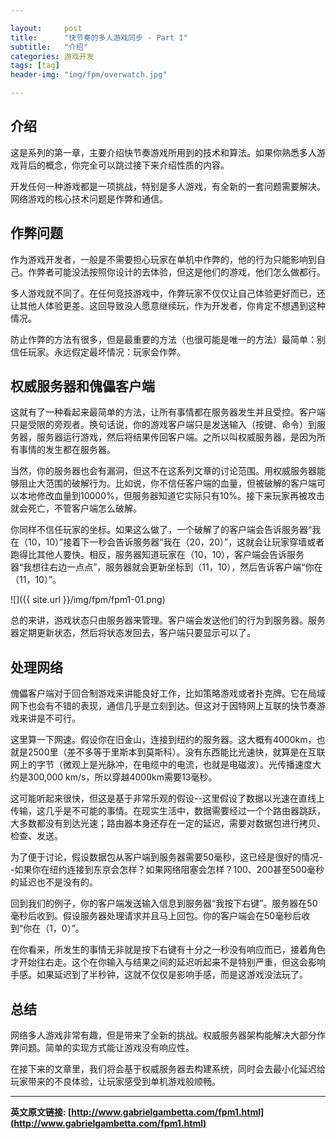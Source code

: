 ```yaml
---

layout:     post
title:      "快节奏的多人游戏同步 - Part 1"
subtitle:   "介绍"
categories: 游戏开发
tags: [tag]
header-img: "img/fpm/overwatch.jpg"

---
```



## 介绍

这是系列的第一章，主要介绍快节奏游戏所用到的技术和算法。如果你熟悉多人游戏背后的概念，你完全可以跳过接下来介绍性质的内容。

开发任何一种游戏都是一项挑战，特别是多人游戏，有全新的一套问题需要解决。网络游戏的核心技术问题是作弊和通信。

## 作弊问题

作为游戏开发者，一般是不需要担心玩家在单机中作弊的，他的行为只能影响到自己。作弊者可能没法按照你设计的去体验，但这是他们的游戏，他们怎么做都行。

多人游戏就不同了。在任何竞技游戏中，作弊玩家不仅仅让自己体验更好而已，还让其他人体验更差。这回导致没人愿意继续玩，作为开发者，你肯定不想遇到这种情况。

防止作弊的方法有很多，但是最重要的方法（也很可能是唯一的方法）最简单：别信任玩家。永远假定最坏情况：玩家会作弊。

## 权威服务器和傀儡客户端

这就有了一种看起来最简单的方法，让所有事情都在服务器发生并且受控。客户端只是受限的旁观者。换句话说，你的游戏客户端只是发送输入（按键、命令）到服务器，服务器运行游戏，然后将结果传回客户端。之所以叫权威服务器，是因为所有事情的发生都在服务器。

当然，你的服务器也会有漏洞，但这不在这系列文章的讨论范围。用权威服务器能够阻止大范围的破解行为。比如说，你不信任客户端的血量，但被破解的客户端可以本地修改血量到10000%，但服务器知道它实际只有10%。接下来玩家再被攻击就会死亡，不管客户端怎么破解。

你同样不信任玩家的坐标。如果这么做了，一个破解了的客户端会告诉服务器“我在（10，10）”接着下一秒会告诉服务器“我在（20，20）”，这就会让玩家穿墙或者跑得比其他人要快。相反，服务器知道玩家在（10，10），客户端会告诉服务器“我想往右边一点点”，服务器就会更新坐标到（11，10），然后告诉客户端“你在（11，10）”。

![]({{ site.url }}/img/fpm/fpm1-01.png)

总的来讲，游戏状态只由服务器来管理。客户端会发送他们的行为到服务器。服务器定期更新状态，然后将状态发回去，客户端只要显示可以了。

## 处理网络

傀儡客户端对于回合制游戏来讲能良好工作，比如策略游戏或者扑克牌。它在局域网下也会有不错的表现，通信几乎是立刻到达。但这对于因特网上互联的快节奏游戏来讲是不可行。

这里算一下网速。假设你在旧金山，连接到纽约的服务器。这大概有4000km，也就是2500里（差不多等于里斯本到莫斯科）。没有东西能比光速快，就算是在互联网上的字节（微观上是光脉冲，在电缆中的电流，也就是电磁波）。光传播速度大约是300,000 km/s，所以穿越4000km需要13毫秒。

这可能听起来很快，但这是基于非常乐观的假设--这里假设了数据以光速在直线上传输，这几乎是不可能的事情。在现实生活中，数据需要经过一个个路由器跳跃，大多数都没有到达光速；路由器本身还存在一定的延迟，需要对数据包进行拷贝、检查、发送。

为了便于讨论，假设数据包从客户端到服务器需要50毫秒，这已经是很好的情况--如果你在纽约连接到东京会怎样？如果网络阻塞会怎样？100、200甚至500毫秒的延迟也不是没有的。

回到我们的例子，你的客户端发送输入信息到服务器“我按下右键”。服务器在50毫秒后收到。假设服务器处理请求并且马上回包。你的客户端会在50毫秒后收到“你在（1，0）”。

在你看来，所发生的事情无非就是按下右键有十分之一秒没有响应而已，接着角色才开始往右走。这个在你输入与结果之间的延迟听起来不是特别严重，但这会影响手感。如果延迟到了半秒钟，这就不仅仅是影响手感，而是这游戏没法玩了。

## 总结

网络多人游戏非常有趣，但是带来了全新的挑战。权威服务器架构能解决大部分作弊问题。简单的实现方式能让游戏没有响应性。

在接下来的文章里，我们将会基于权威服务器去构建系统，同时会去最小化延迟给玩家带来的不良体验，让玩家感受到单机游戏般顺畅。

---

**英文原文链接: [http://www.gabrielgambetta.com/fpm1.html](http://www.gabrielgambetta.com/fpm1.html)**